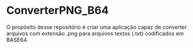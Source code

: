 # ConverterPNG_B64

O propósito desse repositório é criar uma aplicação capaz de converter arquivos com extensão .png para arquivos textos (.txt) codificados em BASE64.
